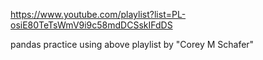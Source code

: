 https://www.youtube.com/playlist?list=PL-osiE80TeTsWmV9i9c58mdDCSskIFdDS

pandas practice using above playlist by "Corey M Schafer"
